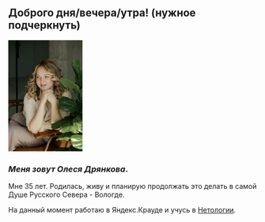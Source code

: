 ## Доброго дня/вечера/утра! (нужное подчеркнуть)

![FOTO](web-64.jpg)

### *Меня зовут Олеся Дрянкова*.

Мне 35 лет. Родилась, живу и планирую продолжать это делать в самой Душе Русского Севера - Вологде.

На данный момент работаю в Яндекс.Крауде и учусь в <u>Нетологии</u>.
